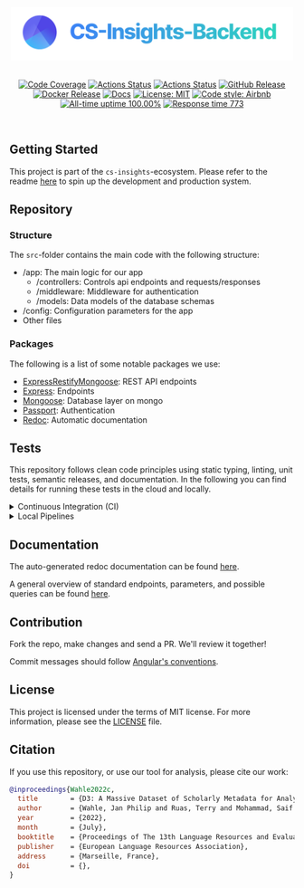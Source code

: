 <br/>
<div align="center">
  <a href="https://cs-insights.uni-goettingen.de">
    <img src="logo.png" alt="Logo" width="500">
  </a>
</div>
<br/>
<p align="center">
<a href="https://codecov.io/gh/gipplab/cs-insights-backend"><img alt="Code Coverage" src="https://codecov.io/gh/gipplab/cs-insights-backend/branch/main/graph/badge.svg?token=FW8MXQX5XK"/></a>
<a href="https://github.com/gipplab/cs-insights-backend/actions/workflows/release.yml"><img alt="Actions Status" src="https://github.com/gipplab/cs-insights-backend/actions/workflows/release.yml/badge.svg?branch=dev"></a>  
<a href="https://github.com/gipplab/cs-insights-backend/actions/workflows/main.yml"><img alt="Actions Status" src="https://github.com/gipplab/cs-insights-backend/actions/workflows/main.yml/badge.svg"></a>
<a href="https://github.com/gipplab/cs-insights-backend/releases"><img alt="GitHub Release" src="https://img.shields.io/github/v/release/gipplab/cs-insights-backend?sort=semver"></a>
<a href="https://hub.docker.com/repository/docker/jpelhaw/nlp-land-backend"><img alt="Docker Release" src="https://img.shields.io/docker/v/jpelhaw/nlp-land-backend?label=Docker"></a>
<a href="https://gipplab.github.io/cs-insights-backend/"><img alt="Docs" src="https://img.shields.io/badge/Docs-gh--pages-blue"></a>
<a href="https://github.com/ag-gipp/cs-insights-backend/blob/master/LICENSE"><img alt="License: MIT" src="https://black.readthedocs.io/en/stable/_static/license.svg"></a>
<a href="https://github.com/airbnb/javascript"><img alt="Code style: Airbnb" src="https://img.shields.io/badge/codestyle-Airbnb-success"></a>
<a href="https://gipplab.github.io/cs-insights-uptime/"><img alt="All-time uptime 100.00%" src="https://img.shields.io/endpoint?url=https%3A%2F%2Fraw.githubusercontent.com%2Fgipplab%2Fcs-insights-uptime%2FHEAD%2Fapi%2Fbackend%2Fuptime.json"></a>
<a href="https://gipplab.github.io/cs-insights-uptime/"><img alt="Response time 773" src="https://img.shields.io/endpoint?url=https%3A%2F%2Fraw.githubusercontent.com%2Fgipplab%2Fcs-insights-uptime%2FHEAD%2Fapi%2Fbackend%2Fresponse-time.json"></a>
</p>
<br/>

## Getting Started

This project is part of the `cs-insights`-ecosystem. Please refer to the readme [here](https://github.com/gipplab/cs-insights-main) to spin up the development and production system.

## Repository
### Structure
The `src`-folder contains the main code with the following structure:
- /app: The main logic for our app
  - /controllers: Controls api endpoints and requests/responses
  - /middleware: Middleware for authentication
  - /models: Data models of the database schemas
- /config: Configuration parameters for the app
- Other files

### Packages
The following is a list of some notable packages we use:
- [ExpressRestifyMongoose](https://florianholzapfel.github.io/express-restify-mongoose/v1/): REST API endpoints
- [Express](https://expressjs.com): Endpoints
- [Mongoose](https://mongoosejs.com): Database layer on mongo
- [Passport](https://www.passportjs.org): Authentication
- [Redoc](https://github.com/Redocly/redoc): Automatic documentation
    
## Tests
This repository follows clean code principles using static typing, linting, unit tests, semantic releases, and documentation. In the following you can find details for running these tests in the cloud and locally.

<details> <summary> Continuous Integration (CI) </summary>

1. Whenever you create a pull request against the `dev` branch, typing, linting, and unit tests are checked.
2. Whenever a maintainer or admin creates a pull request from the `dev` to the `main` branch, a new release, docker image, documentation, and coverage report is generated.

</details>

<details> <summary> Local Pipelines </summary>

To run these CI pipelines such as tests and linting locally install [act](https://github.com/nektos/act). With act you can run CI tests in docker containers the way they are run on GitHub actions.

To run the full check suite with act you need the full ubuntu image (>12GB) and then execute:
```shell
act
```

To run a single check like the Test from the pipeline, execute:
```shell
act -j Test
```

You can also run the tests without act using:
```shell
npm run test
npm run lint
```

We use an additional npm script `test2` to make it easier to run specific tests using `grep`:
```shell
npm run test2 -- -g <query>
```
This will not generate a code coverage report and by replacing `<query>` with
e.g. `topics` only tests or test groups that contain the word `topics` will be run.

</details>


## Documentation
The auto-generated redoc documentation can be found [here](https://gipplab.github.io/cs-insights-backend/).

A general overview of standard endpoints, parameters, and possible queries can be found [here](https://florianholzapfel.github.io/express-restify-mongoose/v1/).

    
## Contribution
Fork the repo, make changes and send a PR. We'll review it together!

Commit messages should follow [Angular's conventions](https://github.com/conventional-changelog/conventional-changelog/tree/master/packages/conventional-changelog-angular).

## License
This project is licensed under the terms of MIT license. For more information, please see the [LICENSE](LICENSE) file.

## Citation
If you use this repository, or use our tool for analysis, please cite our work:

```bib
@inproceedings{Wahle2022c,
  title        = {D3: A Massive Dataset of Scholarly Metadata for Analyzing the State of Computer Science Research},
  author       = {Wahle, Jan Philip and Ruas, Terry and Mohammad, Saif M. and Gipp, Bela},
  year         = {2022},
  month        = {July},
  booktitle    = {Proceedings of The 13th Language Resources and Evaluation Conference},
  publisher    = {European Language Resources Association},
  address      = {Marseille, France},
  doi          = {},
}
```
